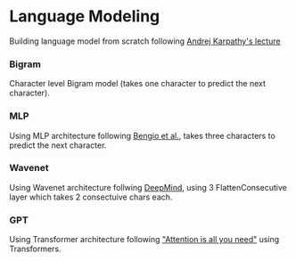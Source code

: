 # Language Modeling

Building language model from scratch following [Andrej Karpathy's lecture](https://www.youtube.com/watch?v=VMj-3S1tku0&list=PLAqhIrjkxbuWI23v9cThsA9GvCAUhRvKZ&ab_channel=AndrejKarpathy)

### Bigram
Character level Bigram model (takes one character to predict the next character).

### MLP
Using MLP architecture following [Bengio et al.](https://www.jmlr.org/papers/volume3/bengio03a/bengio03a.pdf), takes three characters to predict the next character.

### Wavenet
Using Wavenet architecture follwing [DeepMind](https://arxiv.org/pdf/1609.03499.pdf), using 3 FlattenConsecutive layer which takes 2 consectuive chars each.

### GPT
Using Transformer architecture following ["Attention is all you need"](https://arxiv.org/abs/1706.03762) using Transformers.